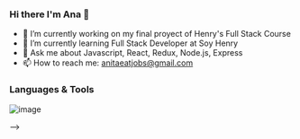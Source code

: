 ### Hi there I'm Ana 👋
- 🔭 I’m currently working on my final proyect of Henry's Full Stack Course
- 🌱 I’m currently learning Full Stack Developer at Soy Henry
- 💬 Ask me about Javascript, React, Redux, Node.js, Express
- 📫 How to reach me: anitaeatjobs@gmail.com 

### Languages & Tools 

![image](https://github.com/AMangialavori/AMangialavori/assets/124205823/9d3b6bf4-7ccc-4b93-bafb-bd85ff047acd) 


-->
